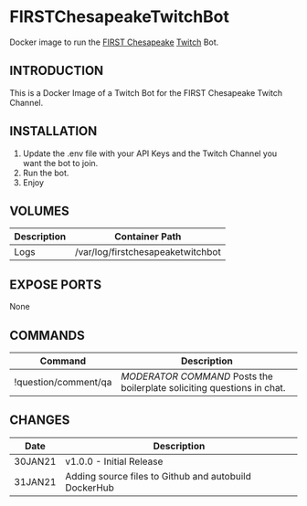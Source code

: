 # FIRSTChesapeakeTwitchBot
Docker image to run the [FIRST Chesapeake](https://www.firstchesapeake.org/) [Twitch](https://twitch.tv/) Bot.

## INTRODUCTION
This is a Docker Image of a Twitch Bot for the FIRST Chesapeake Twitch Channel.

## INSTALLATION
1. Update the .env file with your API Keys and the Twitch Channel you want the bot to join.
2. Run the bot.
3. Enjoy

## VOLUMES
Description | Container Path
---- | ----
Logs | /var/log/firstchesapeaketwitchbot

## EXPOSE PORTS
None

## COMMANDS
Command | Description
---- | ----
!question/comment/qa | *MODERATOR COMMAND* Posts the boilerplate soliciting questions in chat.

## CHANGES
Date | Description
---- | ----
30JAN21 | v1.0.0 - Initial Release
31JAN21 | Adding source files to Github and autobuild DockerHub